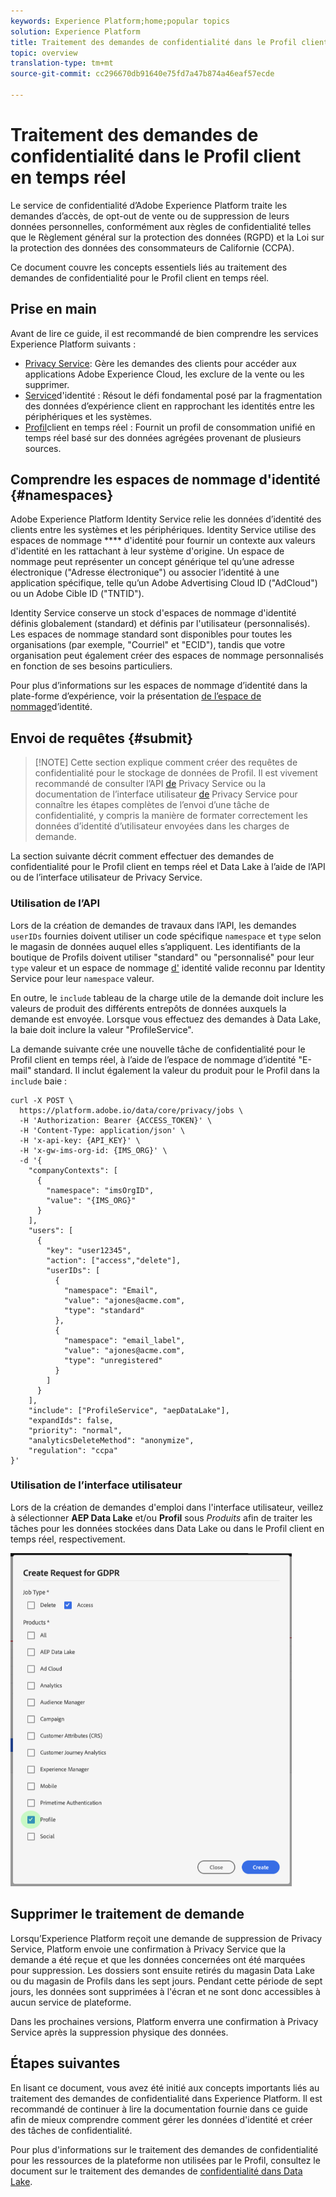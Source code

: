 ```yaml
---
keywords: Experience Platform;home;popular topics
solution: Experience Platform
title: Traitement des demandes de confidentialité dans le Profil client en temps réel
topic: overview
translation-type: tm+mt
source-git-commit: cc296670db91640e75fd7a47b874a46eaf57ecde

---
```



# Traitement des demandes de confidentialité dans le Profil client en temps réel

Le service de confidentialité d’Adobe Experience Platform traite les demandes d’accès, de opt-out de vente ou de suppression de leurs données personnelles, conformément aux règles de confidentialité telles que le Règlement général sur la protection des données (RGPD) et la Loi sur la protection des données des consommateurs de Californie (CCPA).

Ce document couvre les concepts essentiels liés au traitement des demandes de confidentialité pour le Profil client en temps réel.

## Prise en main

Avant de lire ce guide, il est recommandé de bien comprendre les services Experience Platform suivants :

* [Privacy Service](home.md): Gère les demandes des clients pour accéder aux applications Adobe Experience Cloud, les exclure de la vente ou les supprimer.
* [Service](../identity-service/home.md)d&#39;identité : Résout le défi fondamental posé par la fragmentation des données d’expérience client en rapprochant les identités entre les périphériques et les systèmes.
* [Profil](../profile/home.md)client en temps réel : Fournit un profil de consommation unifié en temps réel basé sur des données agrégées provenant de plusieurs sources.

## Comprendre les espaces de nommage d&#39;identité {#namespaces}

Adobe Experience Platform Identity Service relie les données d’identité des clients entre les systèmes et les périphériques. Identity Service utilise des espaces de nommage **** d&#39;identité pour fournir un contexte aux valeurs d&#39;identité en les rattachant à leur système d&#39;origine. Un espace de nommage peut représenter un concept générique tel qu’une adresse électronique (&quot;Adresse électronique&quot;) ou associer l’identité à une application spécifique, telle qu’un Adobe Advertising Cloud ID (&quot;AdCloud&quot;) ou un Adobe Cible ID (&quot;TNTID&quot;).

Identity Service conserve un stock d&#39;espaces de nommage d&#39;identité définis globalement (standard) et définis par l&#39;utilisateur (personnalisés). Les espaces de nommage standard sont disponibles pour toutes les organisations (par exemple, &quot;Courriel&quot; et &quot;ECID&quot;), tandis que votre organisation peut également créer des espaces de nommage personnalisés en fonction de ses besoins particuliers.

Pour plus d’informations sur les espaces de nommage d’identité dans la plate-forme d’expérience, voir la présentation [de l’espace de nommage](../identity-service/namespaces.md)d’identité.

## Envoi de requêtes {#submit}

>[!NOTE] Cette section explique comment créer des requêtes de confidentialité pour le stockage de données de Profil. Il est vivement recommandé de consulter l’API [de](../privacy-service/api/getting-started.md) Privacy Service ou la documentation de l’interface utilisateur [de](../privacy-service/ui/overview.md) Privacy Service pour connaître les étapes complètes de l’envoi d’une tâche de confidentialité, y compris la manière de formater correctement les données d’identité d’utilisateur envoyées dans les charges de demande.

La section suivante décrit comment effectuer des demandes de confidentialité pour le Profil client en temps réel et Data Lake à l’aide de l’API ou de l’interface utilisateur de Privacy Service.

### Utilisation de l’API

Lors de la création de demandes de travaux dans l’API, les demandes `userIDs` fournies doivent utiliser un code spécifique `namespace` et `type` selon le magasin de données auquel elles s’appliquent. Les identifiants de la boutique de Profils doivent utiliser &quot;standard&quot; ou &quot;personnalisé&quot; pour leur `type` valeur et un espace de nommage [d&#39;](#namespaces) identité valide reconnu par Identity Service pour leur `namespace` valeur.


En outre, le `include` tableau de la charge utile de la demande doit inclure les valeurs de produit des différents entrepôts de données auxquels la demande est envoyée. Lorsque vous effectuez des demandes à Data Lake, la baie doit inclure la valeur &quot;ProfileService&quot;.

La demande suivante crée une nouvelle tâche de confidentialité pour le Profil client en temps réel, à l’aide de l’espace de nommage d’identité &quot;E-mail&quot; standard. Il inclut également la valeur du produit pour le Profil dans la `include` baie :

```shell
curl -X POST \
  https://platform.adobe.io/data/core/privacy/jobs \
  -H 'Authorization: Bearer {ACCESS_TOKEN}' \
  -H 'Content-Type: application/json' \
  -H 'x-api-key: {API_KEY}' \
  -H 'x-gw-ims-org-id: {IMS_ORG}' \
  -d '{
    "companyContexts": [
      {
        "namespace": "imsOrgID",
        "value": "{IMS_ORG}"
      }
    ],
    "users": [
      {
        "key": "user12345",
        "action": ["access","delete"],
        "userIDs": [
          {
            "namespace": "Email",
            "value": "ajones@acme.com",
            "type": "standard"
          },
          {
            "namespace": "email_label",
            "value": "ajones@acme.com",
            "type": "unregistered"
          }
        ]
      }
    ],
    "include": ["ProfileService", "aepDataLake"],
    "expandIds": false,
    "priority": "normal",
    "analyticsDeleteMethod": "anonymize",
    "regulation": "ccpa"
}'
```

### Utilisation de l’interface utilisateur

Lors de la création de demandes d&#39;emploi dans l&#39;interface utilisateur, veillez à sélectionner **AEP Data Lake** et/ou **Profil** sous _Produits_ afin de traiter les tâches pour les données stockées dans Data Lake ou dans le Profil client en temps réel, respectivement.

<img src="images/privacy/product-value.png" width="450"><br>

## Supprimer le traitement de demande

Lorsqu’Experience Platform reçoit une demande de suppression de Privacy Service, Platform envoie une confirmation à Privacy Service que la demande a été reçue et que les données concernées ont été marquées pour suppression. Les dossiers sont ensuite retirés du magasin Data Lake ou du magasin de Profils dans les sept jours. Pendant cette période de sept jours, les données sont supprimées à l&#39;écran et ne sont donc accessibles à aucun service de plateforme.

Dans les prochaines versions, Platform enverra une confirmation à Privacy Service après la suppression physique des données.

## Étapes suivantes

En lisant ce document, vous avez été initié aux concepts importants liés au traitement des demandes de confidentialité dans Experience Platform. Il est recommandé de continuer à lire la documentation fournie dans ce guide afin de mieux comprendre comment gérer les données d&#39;identité et créer des tâches de confidentialité.

Pour plus d&#39;informations sur le traitement des demandes de confidentialité pour les ressources de la plateforme non utilisées par le Profil, consultez le document sur le traitement des demandes de [confidentialité dans Data Lake](../catalog/privacy.md).
